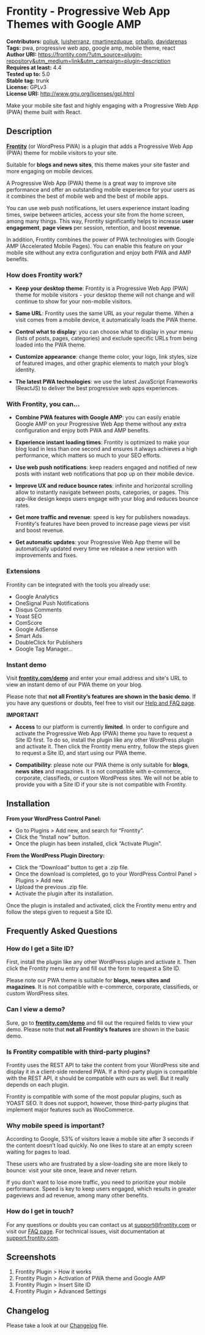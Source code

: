 # Frontity - Progressive Web App Themes with Google AMP #
**Contributors:** [poliuk](https://profiles.wordpress.org/poliuk), [luisherranz](https://profiles.wordpress.org/luisherranz), [rmartinezduque](https://profiles.wordpress.org/rmartinezduque), [orballo](https://profiles.wordpress.org/orballo), [davidarenas](https://profiles.wordpress.org/davidarenas)  
**Tags:** pwa, progressive web app, google amp, mobile theme, react  
**Author URI:** https://frontity.com/?utm_source=plugin-repository&utm_medium=link&utm_campaign=plugin-description  
**Requires at least:** 4.4  
**Tested up to:** 5.0  
**Stable tag:** trunk  
**License:** GPLv3  
**License URI:** http://www.gnu.org/licenses/gpl.html  

Make your mobile site fast and highly engaging with a Progressive Web App (PWA) theme built with React.

## Description ##

**[Frontity](https://frontity.com/?utm_source=plugin-repository&utm_medium=link&utm_campaign=plugin-description)** (or WordPress PWA) is a plugin that adds a Progressive Web App (PWA) theme for mobile visitors to your site.

Suitable for **blogs and news sites**, this theme makes your site faster and more engaging on mobile devices.

A Progressive Web App (PWA) theme is a great way to improve site performance and offer an outstanding mobile experience for your users as it combines the best of mobile web and the best of mobile apps.

You can use web push notifications, let users experience instant loading times, swipe between articles, access your site from the home screen, among many things. This way, Frontity significantly helps to increase **user engagement**, **page views** per session, retention, and boost **revenue**.

In addition, Frontity combines the power of PWA technologies with Google AMP (Accelerated Mobile Pages). You can enable this feature on your mobile site without any extra configuration and enjoy both PWA and AMP benefits.

### How does Frontity work? ###

* **Keep your desktop theme**: Frontity is a Progressive Web App (PWA) theme for mobile visitors - your desktop theme will not change and will continue to show for your non-mobile visitors.

* **Same URL**: Frontity uses the same URL as your regular theme. When a visit comes from a mobile device, it automatically loads the PWA theme.

* **Control what to display**: you can choose what to display in your menu (lists of posts, pages, categories) and exclude specific URLs from being loaded into the PWA theme.

* **Customize appearance**: change theme color, your logo, link styles, size of featured images, and other graphic elements to match your blog’s identity.

* **The latest PWA technologies**: we use the latest JavaScript Frameworks (ReactJS) to deliver the best progressive web apps experiences.

### With Frontity, you can... ###

* **Combine PWA features with Google AMP**: you can easily enable Google AMP on your Progressive Web App theme without any extra configuration and enjoy both PWA and AMP benefits.

* **Experience instant loading times**: Frontity is optimized to make your blog load in less than one second and ensures it always achieves a high performance, which matters so much to your SEO efforts.

* **Use web push notifications**: keep readers engaged and notified of new posts with instant web notifications that pop up on their mobile device.

* **Improve UX and reduce bounce rates**: infinite and horizontal scrolling allow to instantly navigate between posts, categories, or pages. This app-like design keeps users engage with your blog and reduces bounce rates. 

* **Get more traffic and revenue**: speed is key for publishers nowadays. Frontity's features have been proved to increase page views per visit and boost revenue.

* **Get automatic updates**: your Progressive Web App theme will be automatically updated every time we release a new version with improvements and fixes.

### Extensions ###

Frontity can be integrated with the tools you already use:

* Google Analytics
* OneSignal Push Notifications
* Disqus Comments
* Yoast SEO
* ComScore
* Google AdSense
* Smart Ads
* DoubleClick for Publishers
* Google Tag Manager...

### Instant demo ###

Visit **[frontity.com/demo](https://frontity.com/demo?utm_source=plugin-repository&utm_medium=demo-link&utm_campaign=plugin-description)** and enter your email address and site's URL to view an instant demo of our PWA theme on your blog.

Please note that **not all Frontity’s features are shown in the basic demo**. If you have any questions or doubts, feel free to visit our [Help and FAQ page](https://frontity.com/get-help?utm_source=plugin-repository&utm_medium=link&utm_campaign=plugin-description).

<strong>IMPORTANT</strong>

* **Access** to our platform is currently **limited**. In order to configure and activate the Progressive Web App (PWA) theme you have to request a Site ID first. To do so, install the plugin like any other WordPress plugin and activate it. Then click the Frontity menu entry, follow the steps given to request a Site ID, and start using our PWA theme.

* **Compatibility**: please note our PWA theme is only suitable for **blogs**, **news sites** and magazines. It is not compatible with e-commerce, corporate, classifieds, or custom WordPress sites. We will not be able to provide you with a Site ID if your site is not compatible with Frontity.

## Installation ##

**From your WordPress Control Panel:**

- Go to Plugins > Add new, and search for “Frontity”.
- Click the “Install now” button.
- Once the plugin has been installed, click “Activate Plugin”.

**From the WordPress Plugin Directory:**

- Click the “Download” button to get a .zip file.
- Once the download is completed, go to your WordPress Control Panel > Plugins > Add new.
- Upload the previous .zip file.
- Activate the plugin after its installation.

Once the plugin is installed and activated, click the Frontity menu entry and follow the steps given to request a Site ID.

## Frequently Asked Questions ##

### How do I get a Site ID? ###

First, install the plugin like any other WordPress plugin and activate it. Then click the Frontity menu entry and fill out the form to request a Site ID.

Please note our PWA theme is suitable for **blogs, news sites and magazines**. It is not compatible with e-commerce, corporate, classifieds, or custom WordPress sites.

### Can I view a demo? ###

Sure, go to **[frontity.com/demo](https://frontity.com/demo?utm_source=plugin-repository&utm_medium=demo-link&utm_campaign=plugin-description)** and fill out the required fields to view your demo. Please note that **not all Frontity’s features** are shown in the basic demo.

### Is Frontity compatible with third-party plugins? ###

Frontity uses the REST API to take the content from your WordPress site and display it in a client-side rendered PWA. If a third-party plugin is compatible with the REST API, it should be compatible with ours as well. But it really depends on each plugin.

Frontity is compatible with some of the most popular plugins, such as YOAST SEO. It does not support, however, those third-party plugins that implement major features such as WooCommerce.

### Why mobile speed is important? ###

According to Google, 53% of visitors leave a mobile site after 3 seconds if the content doesn’t load quickly. No one likes to stare at an empty screen waiting for pages to load.

These users who are frustrated by a slow-loading site are more likely to bounce: visit your site once, leave and never return.

If you don’t want to lose more traffic, you need to prioritize your mobile performance. Speed is key to keep users engaged, which results in greater pageviews and ad revenue, among many other benefits.

### How do I get in touch? ###

For any questions or doubts you can contact us at support@frontity.com or visit our [FAQ page](https://frontity.com/get-help?utm_source=plugin-repository&utm_medium=link&utm_campaign=plugin-description). For technical issues, visit documentation at [support.frontity.com](https://support.frontity.com/).

## Screenshots ##
1. Frontity Plugin > How it works
2. Frontity Plugin > Activation of PWA theme and Google AMP
3. Frontity Plugin > Insert Site ID
4. Frontity Plugin > Advanced Settings

## Changelog ##

Please take a look at our [Changelog](https://github.com/frontity/wp-plugin/blob/master/CHANGELOG.md) file.
